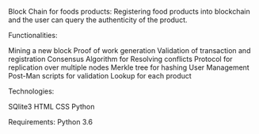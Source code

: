 Block Chain for foods products:
Registering food products into blockchain and the user can query the authenticity of the product.


Functionalities:

Mining a new block
Proof of work generation
Validation of transaction and registration
Consensus Algorithm for Resolving conflicts
Protocol for replication over multiple nodes
Merkle tree for hashing
User Management
Post-Man scripts for validation
Lookup for each product

Technologies:

SQlite3
HTML
CSS
Python

Requirements:
Python 3.6
